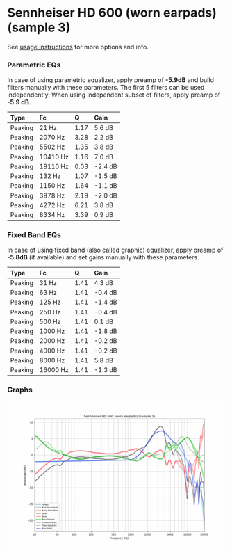 # Sennheiser HD 600 (worn earpads) (sample 3)
See [usage instructions](https://github.com/jaakkopasanen/AutoEq#usage) for more options and info.

### Parametric EQs
In case of using parametric equalizer, apply preamp of **-5.9dB** and build filters manually
with these parameters. The first 5 filters can be used independently.
When using independent subset of filters, apply preamp of **-5.9 dB**.

| Type    | Fc       |    Q | Gain    |
|:--------|:---------|:-----|:--------|
| Peaking | 21 Hz    | 1.17 | 5.6 dB  |
| Peaking | 2070 Hz  | 3.28 | 2.2 dB  |
| Peaking | 5502 Hz  | 1.35 | 3.8 dB  |
| Peaking | 10410 Hz | 1.16 | 7.0 dB  |
| Peaking | 18110 Hz | 0.03 | -2.4 dB |
| Peaking | 132 Hz   | 1.07 | -1.5 dB |
| Peaking | 1150 Hz  | 1.64 | -1.1 dB |
| Peaking | 3978 Hz  | 2.19 | -2.0 dB |
| Peaking | 4272 Hz  | 6.21 | 3.8 dB  |
| Peaking | 8334 Hz  | 3.39 | 0.9 dB  |

### Fixed Band EQs
In case of using fixed band (also called graphic) equalizer, apply preamp of **-5.8dB**
(if available) and set gains manually with these parameters.

| Type    | Fc       |    Q | Gain    |
|:--------|:---------|:-----|:--------|
| Peaking | 31 Hz    | 1.41 | 4.3 dB  |
| Peaking | 63 Hz    | 1.41 | -0.4 dB |
| Peaking | 125 Hz   | 1.41 | -1.4 dB |
| Peaking | 250 Hz   | 1.41 | -0.4 dB |
| Peaking | 500 Hz   | 1.41 | 0.1 dB  |
| Peaking | 1000 Hz  | 1.41 | -1.8 dB |
| Peaking | 2000 Hz  | 1.41 | -0.2 dB |
| Peaking | 4000 Hz  | 1.41 | -0.2 dB |
| Peaking | 8000 Hz  | 1.41 | 5.8 dB  |
| Peaking | 16000 Hz | 1.41 | -1.3 dB |

### Graphs
![](./Sennheiser%20HD%20600%20(worn%20earpads)%20(sample%203).png)